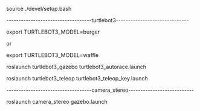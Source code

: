 source ./devel/setup.bash

-----------------------------------turtlebot3------------------------------

export TURTLEBOT3_MODEL=burger

or

export TURTLEBOT3_MODEL=waffle

roslaunch turtlebot3_gazebo turtlebot3_autorace.launch 

roslaunch turtlebot3_teleop turtlebot3_teleop_key.launch 

-----------------------------------camera_stereo---------------------------

roslaunch camera_stereo gazebo.launch 
